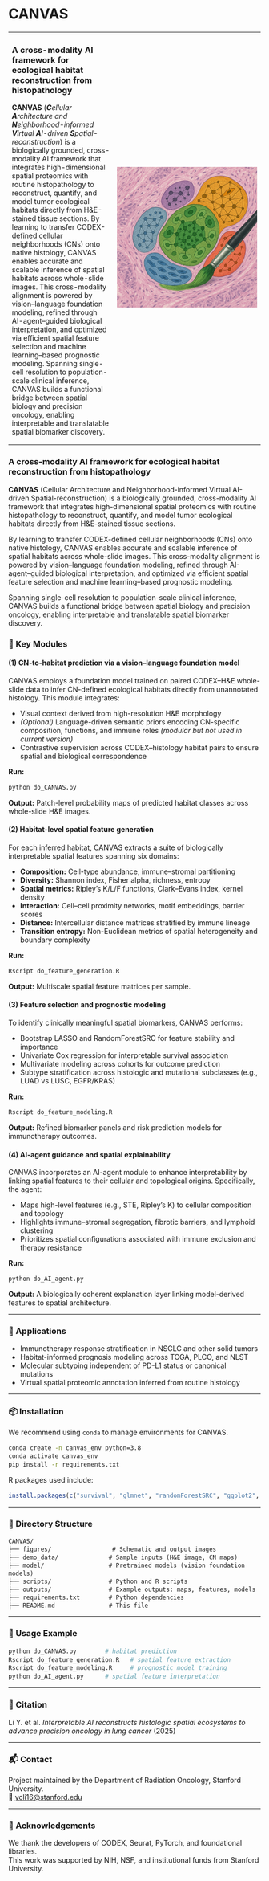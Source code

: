 # CANVAS

<table>
<tr>
<td width="60%" valign="top">

### A cross-modality AI framework for ecological habitat reconstruction from histopathology

**CANVAS** (***C**ellular **A**rchitecture and **N**eighborhood-informed **V**irtual **A**I-driven **S**patial-reconstruction*) is a biologically grounded, cross-modality AI framework that integrates high-dimensional spatial proteomics with routine histopathology to reconstruct, quantify, and model tumor ecological habitats directly from H&E-stained tissue sections. By learning to transfer CODEX-defined cellular neighborhoods (CNs) onto native histology, CANVAS enables accurate and scalable inference of spatial habitats across whole-slide images. This cross-modality alignment is powered by vision–language foundation modeling, refined through AI-agent–guided biological interpretation, and optimized via efficient spatial feature selection and machine learning–based prognostic modeling. Spanning single-cell resolution to population-scale clinical inference, CANVAS builds a functional bridge between spatial biology and precision oncology, enabling interpretable and translatable spatial biomarker discovery.

</td>
<td width="60%" align="center" valign="middle">

<img src="https://github.com/Yuchen588/CANVAS/blob/main/CANVAS_image.png?raw=true" style="max-width:280px; height:auto;">

</td>
</tr>
</table>

### A cross-modality AI framework for ecological habitat reconstruction from histopathology

**CANVAS** (Cellular Architecture and Neighborhood-informed Virtual AI-driven Spatial-reconstruction) is a biologically grounded, cross-modality AI framework that integrates high-dimensional spatial proteomics with routine histopathology to reconstruct, quantify, and model tumor ecological habitats directly from H&E-stained tissue sections.

By learning to transfer CODEX-defined cellular neighborhoods (CNs) onto native histology, CANVAS enables accurate and scalable inference of spatial habitats across whole-slide images. This cross-modality alignment is powered by vision–language foundation modeling, refined through AI-agent–guided biological interpretation, and optimized via efficient spatial feature selection and machine learning–based prognostic modeling.

Spanning single-cell resolution to population-scale clinical inference, CANVAS builds a functional bridge between spatial biology and precision oncology, enabling interpretable and translatable spatial biomarker discovery.

### 🔧 Key Modules

#### (1) CN-to-habitat prediction via a vision–language foundation model

CANVAS employs a foundation model trained on paired CODEX–H&E whole-slide data to infer CN-defined ecological habitats directly from unannotated histology. This module integrates:

- Visual context derived from high-resolution H&E morphology
- *(Optional)* Language-driven semantic priors encoding CN-specific composition, functions, and immune roles *(modular but not used in current version)*
- Contrastive supervision across CODEX–histology habitat pairs to ensure spatial and biological correspondence

**Run:**

```bash
python do_CANVAS.py
```

**Output:** Patch-level probability maps of predicted habitat classes across whole-slide H&E images.

#### (2) Habitat-level spatial feature generation

For each inferred habitat, CANVAS extracts a suite of biologically interpretable spatial features spanning six domains:

- **Composition:** Cell-type abundance, immune–stromal partitioning
- **Diversity:** Shannon index, Fisher alpha, richness, entropy
- **Spatial metrics:** Ripley’s K/L/F functions, Clark–Evans index, kernel density
- **Interaction:** Cell–cell proximity networks, motif embeddings, barrier scores
- **Distance:** Intercellular distance matrices stratified by immune lineage
- **Transition entropy:** Non-Euclidean metrics of spatial heterogeneity and boundary complexity

**Run:**

```bash
Rscript do_feature_generation.R
```

**Output:** Multiscale spatial feature matrices per sample.

#### (3) Feature selection and prognostic modeling

To identify clinically meaningful spatial biomarkers, CANVAS performs:

- Bootstrap LASSO and RandomForestSRC for feature stability and importance
- Univariate Cox regression for interpretable survival association
- Multivariate modeling across cohorts for outcome prediction
- Subtype stratification across histologic and mutational subclasses (e.g., LUAD vs LUSC, EGFR/KRAS)

**Run:**

```bash
Rscript do_feature_modeling.R
```

**Output:** Refined biomarker panels and risk prediction models for immunotherapy outcomes.

#### (4) AI-agent guidance and spatial explainability

CANVAS incorporates an AI-agent module to enhance interpretability by linking spatial features to their cellular and topological origins. Specifically, the agent:

- Maps high-level features (e.g., STE, Ripley’s K) to cellular composition and topology
- Highlights immune–stromal segregation, fibrotic barriers, and lymphoid clustering
- Prioritizes spatial configurations associated with immune exclusion and therapy resistance

**Run:**

```bash
python do_AI_agent.py
```

**Output:** A biologically coherent explanation layer linking model-derived features to spatial architecture.

---

### 🚀 Applications

- Immunotherapy response stratification in NSCLC and other solid tumors
- Habitat-informed prognosis modeling across TCGA, PLCO, and NLST
- Molecular subtyping independent of PD-L1 status or canonical mutations
- Virtual spatial proteomic annotation inferred from routine histology

---

### 📦 Installation

We recommend using `conda` to manage environments for CANVAS.

```bash
conda create -n canvas_env python=3.8
conda activate canvas_env
pip install -r requirements.txt
```

R packages used include:

```r
install.packages(c("survival", "glmnet", "randomForestSRC", "ggplot2", "vegan", "entropy", "spatstat"))
```

---

### 📂 Directory Structure

```
CANVAS/
├── figures/                 # Schematic and output images
├── demo_data/              # Sample inputs (H&E image, CN maps)
├── model/                  # Pretrained models (vision foundation models)
├── scripts/                # Python and R scripts
├── outputs/                # Example outputs: maps, features, models
├── requirements.txt        # Python dependencies
├── README.md               # This file
```

---

### 🧪 Usage Example

```bash
python do_CANVAS.py        # habitat prediction
Rscript do_feature_generation.R   # spatial feature extraction
Rscript do_feature_modeling.R     # prognostic model training
python do_AI_agent.py      # spatial feature interpretation
```

---

### 📄 Citation

Li Y. et al. *Interpretable AI reconstructs histologic spatial ecosystems to advance precision oncology in lung cancer* (2025)

---

### 📬 Contact

Project maintained by the Department of Radiation Oncology, Stanford University.\
📧 [ycli16@stanford.edu](mailto\:ycli16@stanford.edu)

---

### 🧠 Acknowledgements

We thank the developers of CODEX, Seurat, PyTorch, and foundational libraries.\
This work was supported by NIH, NSF, and institutional funds from Stanford University.

